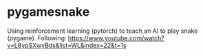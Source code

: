 # pygamesnake
Using reinforcement learning (pytorch) to teach an AI to play snake (pygame).
Following: https://www.youtube.com/watch?v=L8ypSXwyBds&list=WL&index=22&t=1s
